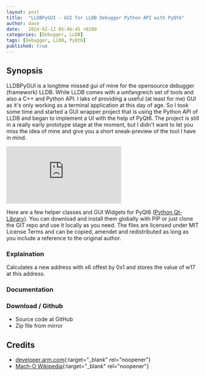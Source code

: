 ```yaml
---
layout: post
title:  "LLDBPyGUI - GUI for LLDB Debugger Python API with PyQt6"
author: dave
date:   2024-02-12 05:46:45 +0200
categories: [Debugger, LLDB]
tags: [Debugger, LLDB, PyQt6]
published: true 
---
```


## Synopsis
LLDBPyGUI is a longtime missed gui of mine for the opensource debugger (framework) LLDB. While LLDB comes with a umfangreich set of tools and also a C++ and Python API. I laks of providing a useful (at least for me) GUI as it's only working as a terminal application at this day of age. So I took some time and started a GUI wrapper project that is using the Python API of LLDB and began to implement a UI with the help of PyQt6. The project is still in a really early prototype stage at the moment, but I didn't want to let you miss the idea of mine and give you a short sneak-preview of the tool I have in mind.

<div class="container-responsive-iframe">
<iframe class="responsive-iframe" src="https://www.youtube.com/embed/WGJYLz1r118" title="Python GUI for the LLDB Debugger Python API" frameborder="0" allow="accelerometer; autoplay; clipboard-write; encrypted-media; gyroscope; picture-in-picture" allowfullscreen></iframe>
</div>

Here are a few helper classes and GUI Widgets for PyQt6 ([Python Qt-Library](https://doc.qt.io/qtforpython-6/)). You can download and install them globally with PIP or just clone the GIT repo and use it locally as you need. The files are licensed under MIT License Terms and can be copied, amendet and redistributed as long as you include a reference to the original author. 

### Explaination
Calculates a new address with x6 offest by 0x1 and stores the value of w17 at this address.

### Documentation

### Download / Github
- Source code at GitHub
- Zip file from mirror

## <a id="credits"></a>Credits
- [developer.arm.com](https://developer.arm.com/documentation){:target="_blank" rel="noopener"}
- [Mach-O Wikipedia](https://en.wikipedia.org/wiki/Mach-O){:target="_blank" rel="noopener"}
